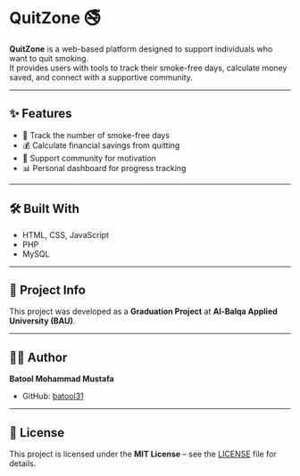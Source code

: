 # QuitZone 🚭

**QuitZone** is a web-based platform designed to support individuals who want to quit smoking.  
It provides users with tools to track their smoke-free days, calculate money saved, and connect with a supportive community.  

---

## ✨ Features
- 📅 Track the number of smoke-free days  
- 💰 Calculate financial savings from quitting  
- 👥 Support community for motivation  
- 📊 Personal dashboard for progress tracking  

---

## 🛠️ Built With
- HTML, CSS, JavaScript  
- PHP  
- MySQL  

---

## 📂 Project Info
This project was developed as a **Graduation Project** at **Al-Balqa Applied University (BAU)**.  

---

## 👩‍💻 Author
**Batool Mohammad Mustafa**  
- GitHub: [batool31](https://github.com/batool31)  

---

## 📜 License
This project is licensed under the **MIT License** – see the [LICENSE](LICENSE) file for details.  
